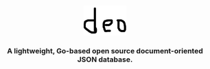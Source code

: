 <div align="center">
  <picture>
    <source media="(prefers-color-scheme: dark)" srcset="./asset-dark.png">
    <source media="(prefers-color-scheme: light)" srcset="./asset.png">
    <img alt="Project Logo" src="./asset.png" width="100">
  </picture>

  ### A lightweight, Go-based open source document-oriented JSON database.
  
</div>
